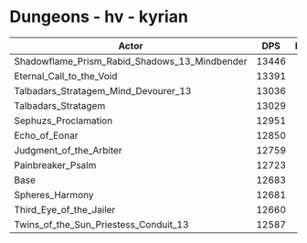 # Dungeons - hv - kyrian
| Actor | DPS | Increase |
|---|:---:|:---:|
|Shadowflame_Prism_Rabid_Shadows_13_Mindbender|13446|6.02%|
|Eternal_Call_to_the_Void|13391|5.58%|
|Talbadars_Stratagem_Mind_Devourer_13|13036|2.78%|
|Talbadars_Stratagem|13029|2.73%|
|Sephuzs_Proclamation|12951|2.11%|
|Echo_of_Eonar|12850|1.32%|
|Judgment_of_the_Arbiter|12759|0.60%|
|Painbreaker_Psalm|12723|0.32%|
|Base|12683|0.00%|
|Spheres_Harmony|12681|-0.02%|
|Third_Eye_of_the_Jailer|12660|-0.18%|
|Twins_of_the_Sun_Priestess_Conduit_13|12587|-0.76%|
